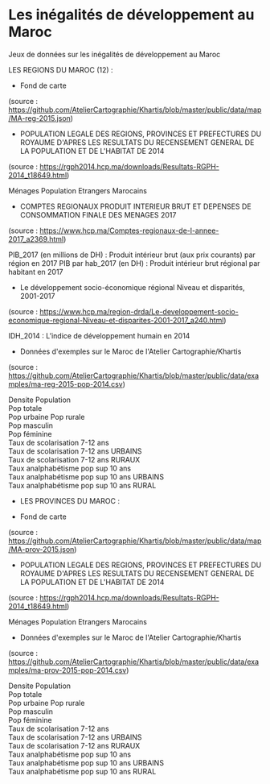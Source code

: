 ﻿# Les inégalités de développement au Maroc

Jeux de données sur les inégalités de développement au Maroc


LES REGIONS DU MAROC (12) :

- Fond de carte

(source : https://github.com/AtelierCartographie/Khartis/blob/master/public/data/map/MA-reg-2015.json)

 - POPULATION LEGALE DES REGIONS, PROVINCES ET PREFECTURES  DU ROYAUME D'APRES LES RESULTATS DU RECENSEMENT GENERAL DE LA POPULATION ET DE L'HABITAT DE 2014

(source : https://rgph2014.hcp.ma/downloads/Resultats-RGPH-2014_t18649.html)

Ménages
Population
Etrangers
Marocains

 - COMPTES REGIONAUX PRODUIT INTERIEUR BRUT ET DEPENSES DE CONSOMMATION FINALE DES MENAGES 2017 

(source : https://www.hcp.ma/Comptes-regionaux-de-l-annee-2017_a2369.html)

PIB_2017 (en millions de DH) : Produit intérieur brut (aux prix courants) par région en 2017 
PIB par hab_2017 (en DH) : Produit intérieur brut régional par habitant en 2017

- Le développement socio-économique régional Niveau et disparités, 2001-2017

(source : https://www.hcp.ma/region-drda/Le-developpement-socio-economique-regional-Niveau-et-disparites-2001-2017_a240.html)

IDH_2014 : L’indice de développement humain en 2014

- Données d'exemples sur le Maroc de l'Atelier Cartographie/Khartis

(source : https://github.com/AtelierCartographie/Khartis/blob/master/public/data/examples/ma-reg-2015-pop-2014.csv)

Densite Population	
Pop totale	
Pop urbaine	
Pop rurale	
Pop masculin	
Pop féminine	
Taux de scolarisation 7-12 ans	
Taux de scolarisation 7-12 ans URBAINS	
Taux de scolarisation 7-12 ans RURAUX	
Taux analphabétisme pop sup 10 ans	
Taux analphabétisme pop sup 10 ans URBAINS	
Taux analphabétisme pop sup 10 ans RURAL



- LES PROVINCES DU MAROC :

- Fond de carte

(source : https://github.com/AtelierCartographie/Khartis/blob/master/public/data/map/MA-prov-2015.json)

 - POPULATION LEGALE DES REGIONS, PROVINCES ET PREFECTURES  DU ROYAUME D'APRES LES RESULTATS DU RECENSEMENT GENERAL DE LA POPULATION ET DE L'HABITAT DE 2014 

(source : https://rgph2014.hcp.ma/downloads/Resultats-RGPH-2014_t18649.html)

Ménages
Population
Etrangers
Marocains

- Données d'exemples sur le Maroc de l'Atelier Cartographie/Khartis

(source : https://github.com/AtelierCartographie/Khartis/blob/master/public/data/examples/ma-prov-2015-pop-2014.csv)

Densite Population	
Pop totale	
Pop urbaine	
Pop rurale	
Pop masculin	
Pop féminine	
Taux de scolarisation 7-12 ans	
Taux de scolarisation 7-12 ans URBAINS	
Taux de scolarisation 7-12 ans RURAUX	
Taux analphabétisme pop sup 10 ans	
Taux analphabétisme pop sup 10 ans URBAINS	
Taux analphabétisme pop sup 10 ans RURAL